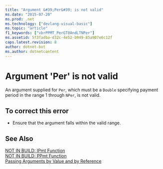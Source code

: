 ```yaml
---
title: "Argument &#39;Per&#39; is not valid"
ms.date: "2015-07-20"
ms.prod: .net
ms.technology: ["devlang-visual-basic"]
ms.topic: "article"
f1_keywords: ["vbrPPMT_PerGT0AndLTNPer"]
ms.assetid: 5f3fadba-d32c-4e52-b949-85a907e6c12f
caps.latest.revision: 8
author: dotnet-bot
ms.author: dotnetcontent
---
```

# Argument &#39;Per&#39; is not valid
An argument supplied for `Per`, which must be a `Double` specifying payment period in the range 1 through `NPer`, is not valid.  
  
## To correct this error  
  
-   Ensure that the argument falls within the valid range.  
  
## See Also  
 [NOT IN BUILD: IPmt Function](http://msdn.microsoft.com/en-us/c0cce8e3-c661-4ed5-be52-70fe6e0e1b28)   
 [NOT IN BUILD: PPmt Function](http://msdn.microsoft.com/en-us/9b20cd53-c9d6-4916-9e84-0eb84667a921)   
 [Passing Arguments by Value and by Reference](../../visual-basic/programming-guide/language-features/procedures/passing-arguments-by-value-and-by-reference.md)
